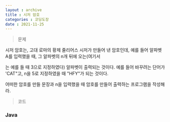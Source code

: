```yaml
---
layout : archive
title : 시저 암호
categories : 코딩도장
date : 2021-11-25
---
```

> 문제 <br>

시저 암호는, 고대 로마의 황제 줄리어스 시저가 만들어 낸 암호인데, 예를 들어 알파벳 A를 입력했을 때, 그 알파벳의 n개 뒤에 오는(여기서

는 예를 들 때 3으로 지정하였다) 알파벳이 출력되는 것이다. 예를 들어 바꾸려는 단어가 'CAT"고, n을 5로 지정하였을 때 "HFY"가 되는 것이다.

어떠한 암호를 만들 문장과 n을 입력했을 때 암호를 만들어 출력하는 프로그램을 작성해라.

> 코드
### Java

<script src="https://gist.github.com/kwontaehoon/260e5656d3ac9d4f32f231cc3985907f.js"></script>
